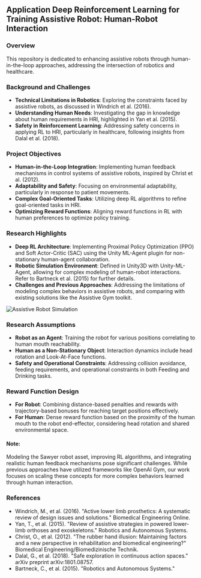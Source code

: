 ## Application Deep Reinforcement Learning for Training Assistive Robot: Human-Robot Interaction

### Overview
This repository is dedicated to enhancing assistive robots through human-in-the-loop approaches, addressing the intersection of robotics and healthcare.

### Background and Challenges
- **Technical Limitations in Robotics**: Exploring the constraints faced by assistive robots, as discussed in Windrich et al. (2016).
- **Understanding Human Needs**: Investigating the gap in knowledge about human requirements in HRI, highlighted in Yan et al. (2015).
- **Safety in Reinforcement Learning**: Addressing safety concerns in applying RL to HRI, particularly in healthcare, following insights from Dalal et al. (2018).

### Project Objectives
- **Human-in-the-Loop Integration**: Implementing human feedback mechanisms in control systems of assistive robots, inspired by Christ et al. (2012).
- **Adaptability and Safety**: Focusing on environmental adaptability, particularly in response to patient movements.
- **Complex Goal-Oriented Tasks**: Utilizing deep RL algorithms to refine goal-oriented tasks in HRI.
- **Optimizing Reward Functions**: Aligning reward functions in RL with human preferences to optimize policy training.

### Research Highlights
- **Deep RL Architecture**: Implementing Proximal Policy Optimization (PPO) and Soft Actor-Critic (SAC) using the Unity ML-Agent plugin for non-stationary human-agent collaboration.
- **Robotic Simulation Environment**: Defined in Unity3D with Unity-ML-Agent, allowing for complex modeling of human-robot interactions. Refer to Bartneck et al. (2015) for further details.
- **Challenges and Previous Approaches**: Addressing the limitations of modeling complex behaviors in assistive robots, and comparing with existing solutions like the Assistive Gym toolkit.

![Assistive Robot Simulation](path/to/your/image.jpg) <!-- Replace with the actual path to your image -->

### Research Assumptions
- **Robot as an Agent**: Training the robot for various positions correlating to human mouth reachability.
- **Human as a Non-Stationary Object**: Interaction dynamics include head rotation and Look-At-Face functions.
- **Safety and Operational Constraints**: Addressing collision avoidance, feeding requirements, and operational constraints in both Feeding and Drinking tasks.

### Reward Function Design
- **For Robot**: Combining distance-based penalties and rewards with trajectory-based bonuses for reaching target positions effectively.
- **For Human**: Dense reward function based on the proximity of the human mouth to the robot end-effector, considering head rotation and shared environmental space.

#### Note: 
Modeling the Sawyer robot asset, improving RL algorithms, and integrating realistic human feedback mechanisms pose significant challenges. While previous approaches have utilized frameworks like OpenAI Gym, our work focuses on scaling these concepts for more complex behaviors learned through human interaction.

### References
- Windrich, M., et al. (2016). "Active lower limb prosthetics: A systematic review of design issues and solutions." Biomedical Engineering Online.
- Yan, T., et al. (2015). "Review of assistive strategies in powered lower-limb orthoses and exoskeletons." Robotics and Autonomous Systems.
- Christ, O., et al. (2012). "The rubber hand illusion: Maintaining factors and a new perspective in rehabilitation and biomedical engineering?" Biomedical Engineering/Biomedizinische Technik.
- Dalal, G., et al. (2018). "Safe exploration in continuous action spaces." arXiv preprint arXiv:1801.08757.
- Bartneck, C., et al. (2015). "Robotics and Autonomous Systems." 

